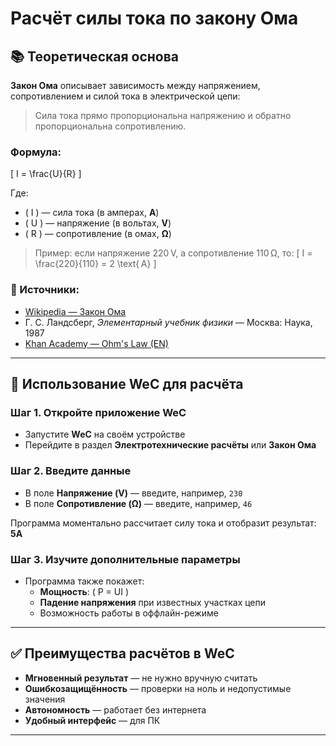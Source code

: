 # Расчёт силы тока по закону Ома

## 📚 Теоретическая основа

**Закон Ома** описывает зависимость между напряжением, сопротивлением и силой тока в электрической цепи:

> Сила тока прямо пропорциональна напряжению и обратно пропорциональна сопротивлению.

### Формула:

\[
I = \frac{U}{R}
\]

Где:
- \( I \) — сила тока (в амперах, **A**)
- \( U \) — напряжение (в вольтах, **V**)
- \( R \) — сопротивление (в омах, **Ω**)

> Пример: если напряжение 220 V, а сопротивление 110 Ω, то:
> \[
> I = \frac{220}{110} = 2 \text{ A}
> \]

### 📖 Источники:

- [Wikipedia — Закон Ома](https://ru.wikipedia.org/wiki/Закон_Ома)
- Г. С. Ландсберг, *Элементарный учебник физики* — Москва: Наука, 1987
- [Khan Academy — Ohm's Law (EN)](https://www.khanacademy.org/science/physics/circuits-topic/circuits-resistance/v/ohms-law)

---

## 🧪 Использование WeC для расчёта

### Шаг 1. Откройте приложение WeC

- Запустите **WeC** на своём устройстве
- Перейдите в раздел **Электротехнические расчёты** или **Закон Ома**

### Шаг 2. Введите данные

- В поле **Напряжение (V)** — введите, например, `230`
- В поле **Сопротивление (Ω)** — введите, например, `46`

Программа моментально рассчитает силу тока и отобразит результат: **5A**

### Шаг 3. Изучите дополнительные параметры

- Программа также покажет:
  - **Мощность**: \( P = UI \)
  - **Падение напряжения** при известных участках цепи
  - Возможность работы в оффлайн-режиме

---

## ✅ Преимущества расчётов в WeC

- **Мгновенный результат** — не нужно вручную считать
- **Ошибкозащищённость** — проверки на ноль и недопустимые значения
- **Автономность** — работает без интернета
- **Удобный интерфейс** — для ПК

---